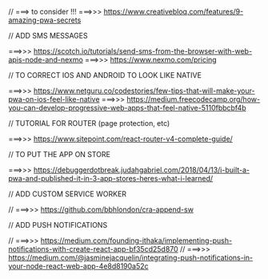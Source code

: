 // ===> to consider !!! ===>>> https://www.creativebloq.com/features/9-amazing-pwa-secrets

// ADD SMS MESSAGES

===>>> https://scotch.io/tutorials/send-sms-from-the-browser-with-web-apis-node-and-nexmo
===>>> https://www.nexmo.com/pricing


// TO CORRECT IOS AND ANDROID TO LOOK LIKE NATIVE

===>>> https://www.netguru.co/codestories/few-tips-that-will-make-your-pwa-on-ios-feel-like-native
===>>> https://medium.freecodecamp.org/how-you-can-develop-progressive-web-apps-that-feel-native-5110fbbcbf4b

// TUTORIAL FOR ROUTER (page protection, etc)

===>>> https://www.sitepoint.com/react-router-v4-complete-guide/

// TO PUT THE APP ON STORE

===>>> https://debuggerdotbreak.judahgabriel.com/2018/04/13/i-built-a-pwa-and-published-it-in-3-app-stores-heres-what-i-learned/

// ADD CUSTOM SERVICE WORKER

// ===>>> https://github.com/bbhlondon/cra-append-sw

// ADD PUSH NOTIFICATIONS

// ===>>> https://medium.com/founding-ithaka/implementing-push-notifications-with-create-react-app-bf35cd25d870
// ===>>> https://medium.com/@jasminejacquelin/integrating-push-notifications-in-your-node-react-web-app-4e8d8190a52c
